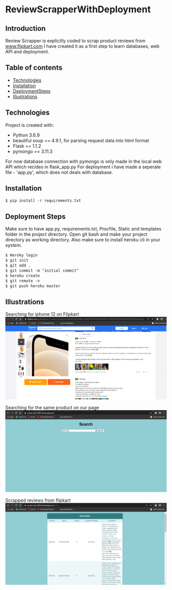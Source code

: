 # ReviewScrapperWithDeployment

## Introduction

Review Scrapper is explicitly coded to scrap product reviews from www.flipkart.com
I have created it as a first step to learn databases, web API and deployment.

## Table of contents
* [Technologies](#technologies)
* [Installation](#installation)
* [DeploymentSteps](#deployment-steps)
* [Illustrations](#illustrations)

## Technologies
Project is created with:
* Python 3.6.9
* beautiful soup == 4.9.1, for parsing request data into html format
* Flask == 1.1.2
* pymongo == 3.11.3

For now database connection with pymongo is only made in the local web API which recides in flask_app.py
For deployment i have made a seperate file - 'app.py', which does not deals with database.

## Installation
```
$ pip install -r requirements.txt
```
## Deployment Steps

Make sure to have app.py, requirements.txt, Procfile, Static and templates folder in the project directory. Open git bash and make your project directory as working directory. Also make sure to install heroku cli in your system.

```
$ Heroky login
$ git init
$ git add .
$ git commit -m "initial commit"
$ heroku create
$ git remote -v
$ git push heroku master
```
## Illustrations
Searching for iphone 12 on Flipkart
![img1](./images/flipkartImage.PNG)

Searching for the same product on our page
![img2](./images/projectImage1.PNG)

Scrapped reviews from flipkart
![img3](./images/projectImage2.PNG)

